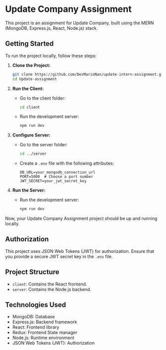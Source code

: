 # Update Company Assignment

This project is an assignment for Update Company, built using the MERN (MongoDB, Express.js, React, Node.js) stack.

## Getting Started

To run the project locally, follow these steps:

1. **Clone the Project:**
   ```bash
   git clone https://github.com/DevMarioNan/update-intern-assignment.git
   cd Update-assignment
   ```

2. **Run the Client:**
   - Go to the client folder:
     ```bash
     cd client
     ```
   - Run the development server:
     ```bash
     npm run dev
     ```

3. **Configure Server:**
   - Go to the server folder:
     ```bash
     cd ../server
     ```
   - Create a `.env` file with the following attributes:
     ```env
     DB_URL=your_mongodb_connection_url
     PORT=5000  # Choose a port number
     JWT_SECRET=your_jwt_secret_key
     ```

4. **Run the Server:**
   - Run the development server:
     ```bash
     npm run dev
     ```

Now, your Update Company Assignment project should be up and running locally.

## Authorization

This project uses JSON Web Tokens (JWT) for authorization. Ensure that you provide a secure JWT secret key in the `.env` file.

## Project Structure

- `client`: Contains the React frontend.
- `server`: Contains the Node.js backend.

## Technologies Used

- MongoDB: Database
- Express.js: Backend framework
- React: Frontend library
- Redux: Frontend State manager
- Node.js: Runtime environment
- JSON Web Tokens (JWT): Authorization
